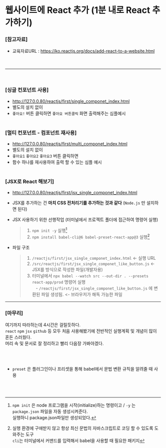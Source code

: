 # 웹사이트에 React 추가 (1분 내로 React 추가하기)

### **[참고자료]**
* 교육자료URL : https://ko.reactjs.org/docs/add-react-to-a-website.html  
<br /><br />
---
<br />

### **[싱글 컨포넌트 사용]**
* http://127.0.0.80/reactjs/first/single_componet_index.html  
* 별도의 설치 없이 
* `좋아요!` 버튼 클릭하면 `좋아요 버튼클릭` 화면 출력해주는 심플예시
<br /><br />

### **[멀티 컨포넌트 - 컴포넌트 재사용]**
* http://127.0.0.80/reactjs/first/multi_componet_index.html
* 별도의 설치 없이  
* `좋아요1` `좋아요2` `좋아요3` 버튼 클릭하면
* 함수 하나를 재사용하여 출력 할 수 있는 심플 예시
<br /><br />

### **[JSX로 React 해보기]**
* http://127.0.0.80/reactjs/first/jsx_single_componet_index.html 
* JSX를 추가하는 건 **마치 CSS 전처리기를 추가하는 것과 같다** (`Node.js` 만 설치하면 된다)
* JSX 사용하기 위한 선행작업 (터미널에서 프로젝트 폴더에 접근하여 명령어 실행)
   
    > 1. `npm init -y` 실행[^1]
    > 1. `npm install babel-cli@6 babel-preset-react-app@3` 실행[^2]

* 파일 구조  
    > 1. `/reactjs/first/jsx_single_componet_index.html` <- 실행 URL  
    > 2. `/src/reactjs/first/jsx_single_componet_like_button.js`  <- JSX를 방식으로 작성한 파일(개발자용)  
    > 3. 터미널에서 `npx babel --watch src --out-dir . --presets react-app/prod` 명령어 실행  
    > &nbsp;&nbsp; - `/reactjs/first/jsx_single_componet_like_button.js` 에 변환된 파일 생성됨. <- 브라우저가 해독 가능한 파일
    
    
--- 
### **[마무리]**  
여기까지 따라하는데 4시간은 걸릴듯하다.   
`react` `npm` `jsx` `github` 등 모두 처음 사용해봤기에 전반적인 실행계획 및 개념이 많이 혼돈 스러웠다.  
머리 속 및 문서로 잘 정리하고 빨리 다음장 가봐야겠다. 
<br /><br />

[^1]: `npm init` 은 node 프로그램을 시작(initialize)하는 명령이고 / `-y` 는 `package.json` 파일을 자동 생성시켜준다.  
실행하니 package.json파일만 생성되었다.  
<br />

[^2]: 실행 환경에 구애받지 않고 항상 최신 문법의 자바스크립트로 코딩 할 수 있도록 도와주는 도구  
`cli`는 터미널에서 커맨드를 입력해서 babel을 사용할 때 필요한 패키지  
* `preset` 은 플러그인이나 프리셋을 통해 babel에서 문법 변환 규칙을 알려줄 때 사용
<br />
<br />

